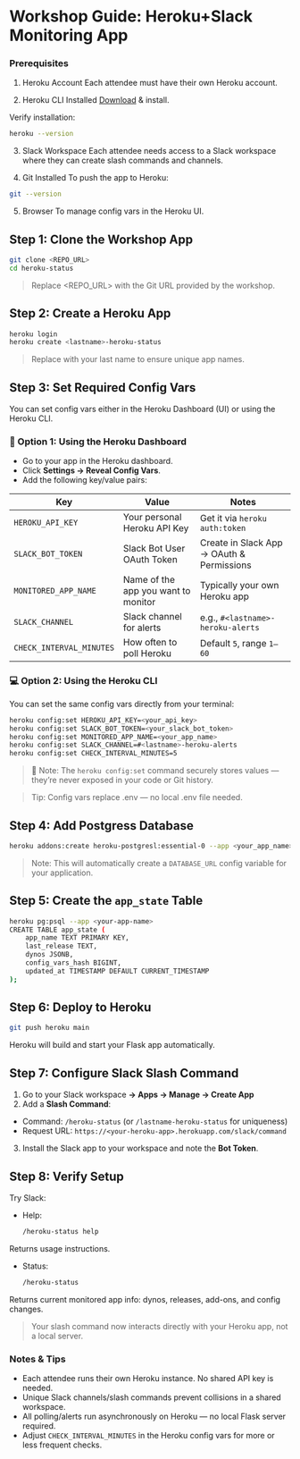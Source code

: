 # Workshop Guide: Heroku+Slack Monitoring App

### Prerequisites

1. Heroku Account
Each attendee must have their own Heroku account.

2. Heroku CLI Installed
[Download](https://devcenter.heroku.com/articles/heroku-cli) & install.

Verify installation:

```bash
heroku --version
```

3. Slack Workspace
Each attendee needs access to a Slack workspace where they can create slash commands and channels.

4. Git Installed
To push the app to Heroku:
```bash
git --version
```

5. Browser
To manage config vars in the Heroku UI.

## Step 1: Clone the Workshop App

```bash
git clone <REPO_URL>
cd heroku-status
```

> Replace <REPO_URL> with the Git URL provided by the workshop.

## Step 2: Create a Heroku App

```bash
heroku login
heroku create <lastname>-heroku-status
```

> Replace <lastname> with your last name to ensure unique app names.

## Step 3: Set Required Config Vars

You can set config vars either in the Heroku Dashboard (UI) or using the Heroku CLI.

### 🧭 Option 1: Using the Heroku Dashboard

+ Go to your app in the Heroku dashboard.
+ Click **Settings → Reveal Config Vars**.
+ Add the following key/value pairs:

| Key | Value | Notes |
| --- | ----- | ----- |
| `HEROKU_API_KEY` | Your personal Heroku API Key | Get it via `heroku auth:token` |
| `SLACK_BOT_TOKEN` | Slack Bot User OAuth Token | Create in Slack App → OAuth & Permissions |
| `MONITORED_APP_NAME` | Name of the app you want to monitor | Typically your own Heroku app |
| `SLACK_CHANNEL` | Slack channel for alerts | e.g., `#<lastname>-heroku-alerts` |
| `CHECK_INTERVAL_MINUTES` | How often to poll Heroku | Default `5`, range `1–60` |

### 💻 Option 2: Using the Heroku CLI

You can set the same config vars directly from your terminal:

```bash
heroku config:set HEROKU_API_KEY=<your_api_key>
heroku config:set SLACK_BOT_TOKEN=<your_slack_bot_token>
heroku config:set MONITORED_APP_NAME=<your_app_name>
heroku config:set SLACK_CHANNEL=#<lastname>-heroku-alerts
heroku config:set CHECK_INTERVAL_MINUTES=5
```

> 🔐 Note: The `heroku config:set` command securely stores values — they’re never exposed in your code or Git history.

> Tip: Config vars replace .env — no local .env file needed.

## Step 4: Add Postgress Database

```bash
heroku addons:create heroku-postgresl:essential-0 --app <your_app_name>
```

> Note: This will automatically create a `DATABASE_URL` config variable for your application.

## Step 5: Create the `app_state` Table

```bash
heroku pg:psql --app <your-app-name>
CREATE TABLE app_state (
    app_name TEXT PRIMARY KEY,
    last_release TEXT,
    dynos JSONB,
    config_vars_hash BIGINT,
    updated_at TIMESTAMP DEFAULT CURRENT_TIMESTAMP
);
```

## Step 6: Deploy to Heroku

```bash
git push heroku main
```

Heroku will build and start your Flask app automatically.

## Step 7: Configure Slack Slash Command

1. Go to your Slack workspace **→ Apps → Manage → Create App**
2. Add a **Slash Command**:
  + Command: `/heroku-status` (or `/lastname-heroku-status` for uniqueness)
  + Request URL: `https://<your-heroku-app>.herokuapp.com/slack/command`
3. Install the Slack app to your workspace and note the **Bot Token**.

## Step 8: Verify Setup

Try Slack:

+ Help:

  ```bash
  /heroku-status help
  ```

Returns usage instructions.

+ Status:

  ```bash
  /heroku-status
  ```

Returns current monitored app info: dynos, releases, add-ons, and config changes.

> Your slash command now interacts directly with your Heroku app, not a local server.

### Notes & Tips

+ Each attendee runs their own Heroku instance. No shared API key is needed.
+ Unique Slack channels/slash commands prevent collisions in a shared workspace.
+ All polling/alerts run asynchronously on Heroku — no local Flask server required.
+ Adjust `CHECK_INTERVAL_MINUTES` in the Heroku config vars for more or less frequent checks.